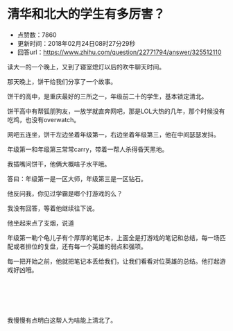 # 清华和北大的学生有多厉害？
- 点赞数：7860
- 更新时间：2018年02月24日08时27分29秒
- 回答url：https://www.zhihu.com/question/22771794/answer/325512110
<body>
 <p data-pid="bU2-cIeq">读大一的一个晚上，又到了寝室熄灯以后的吹牛聊天时间。</p>
 <p data-pid="yyXkrqJw">那天晚上，饼干给我们分享了一个故事。</p>
 <p data-pid="D3D4VbLd">饼干的高中，是重庆最好的三所之一，年级前二十的学生，基本锁定清北。</p>
 <p data-pid="4RBrULjP">饼干高中有帮狐朋狗友，一放学就直奔网吧，那是LOL大热的几年，那个时候没有吃鸡，也没有overwatch。</p>
 <p data-pid="Yb8qPB4R">网吧五连坐，饼干左边坐着年级第一，右边坐着年级第三，他在中间瑟瑟发抖。</p>
 <p data-pid="STOEYqmN">年级第一和年级第三常常carry，带着一帮人杀得昏天黑地。</p>
 <p data-pid="CPwU4yfc">我插嘴问饼干，他俩大概啥子水平哦。</p>
 <p data-pid="uW0jH1TN">答曰：年级第一是一区大师，年级第三是一区钻石。</p>
 <p data-pid="366pnBLu">他反问我，你见过学霸是啷个打游戏的么？</p>
 <p data-pid="eG1OuqT_">我没有回答，等着他继续往下说。</p>
 <p data-pid="85hNLr7n">他坐起来点了支烟，说道</p>
 <p data-pid="Gp2aqVJn">年级第一勒个龟儿子有个厚厚的笔记本，上面全是打游戏的笔记和总结，每一场匹配或者排位的复盘，还有每一个英雄的弱点和强项。</p>
 <p data-pid="7rdvlJNM">每一把开始之前，他就把笔记本丢给我们，让我们看看对位英雄的总结。他打起游戏好凶哦。</p>
 <br>
 <br>
 <br>
 <br>
 <p data-pid="bSCRjndI">我慢慢有点明白这帮人为啥能上清北了。</p>
</body>